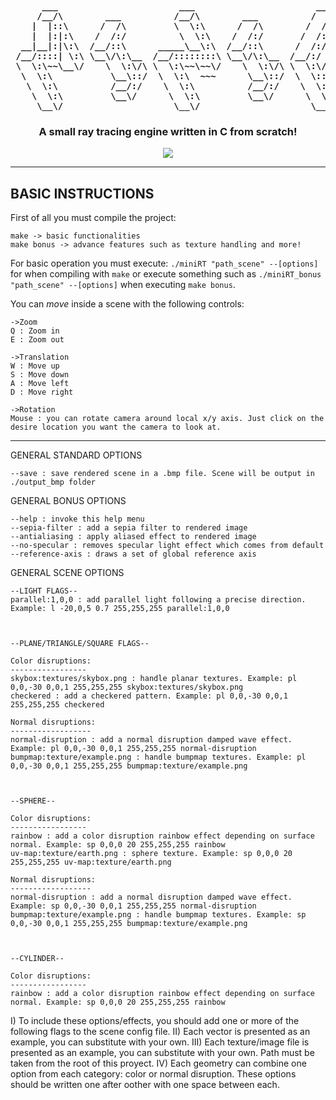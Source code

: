 <pre style="font-weight:bolder">
      ___                       ___                       ___                 
     /__/\        ___          /__/\        ___          /  /\          ___   
    |  |::\      /  /\         \  \:\      /  /\        /  /::\        /  /\  
    |  |:|:\    /  /:/          \  \:\    /  /:/       /  /:/\:\      /  /:/  
  __|__|:|\:\  /__/::\      _____\__\:\  /__/::\      /  /:/~/:/     /  /:/   
 /__/::::| \:\ \__\/\:\__  /__/::::::::\ \__\/\:\__  /__/:/ /:/___  /  /::\   
 \  \:\~~\__\/    \  \:\/\ \  \:\~~\~~\/    \  \:\/\ \  \:\/:::::/ /__/:/\:\  
  \  \:\           \__\::/  \  \:\  ~~~      \__\::/  \  \::/~~~~  \__\/  \:\ 
   \  \:\          /__/:/    \  \:\          /__/:/    \  \:\           \  \:\
    \  \:\         \__\/      \  \:\         \__\/      \  \:\           \__\/
     \__\/                     \__\/                     \__\/               
</pre>

<h3 align="center">A small ray tracing engine written in C from scratch!</h3>

<p align="center">
	<img src="https://raw.githubusercontent.com/vdedios/miniRT/master/rendered_images/spalding.png">
</p>

--- 

## BASIC INSTRUCTIONS

First of all you must compile the project:
```
make -> basic functionalities
make bonus -> advance features such as texture handling and more!
``` 
For basic operation you must execute: `./miniRT "path_scene" --[options]` for when compiling with `make` or execute something such as `./miniRT_bonus "path_scene" --[options]` when executing `make bonus`.

You can *move* inside a scene with the following controls:

	->Zoom
	Q : Zoom in
	E : Zoom out

	->Translation
	W : Move up
	S : Move down
	A : Move left
	D : Move right

	->Rotation
	Mouse : you can rotate camera around local x/y axis. Just click on the desire location you want the camera to look at.

-----------------------------------------------------

GENERAL STANDARD OPTIONS

    --save : save rendered scene in a .bmp file. Scene will be output in ./output_bmp folder



GENERAL BONUS OPTIONS

    --help : invoke this help menu
    --sepia-filter : add a sepia filter to rendered image 
    --antialiasing : apply aliased effect to rendered image
    --no-specular : removes specular light effect which comes from default
    --reference-axis : draws a set of global reference axis


GENERAL SCENE OPTIONS


    --LIGHT FLAGS--
    parallel:1,0,0 : add parallel light following a precise direction. Example: l -20,0,5 0.7 255,255,255 parallel:1,0,0



    --PLANE/TRIANGLE/SQUARE FLAGS--

    Color disruptions:
    -----------------
    skybox:textures/skybox.png : handle planar textures. Example: pl 0,0,-30 0,0,1 255,255,255 skybox:textures/skybox.png
    checkered : add a checkered pattern. Example: pl 0,0,-30 0,0,1 255,255,255 checkered

    Normal disruptions:
    ------------------
    normal-disruption : add a normal disruption damped wave effect. Example: pl 0,0,-30 0,0,1 255,255,255 normal-disruption
    bumpmap:texture/example.png : handle bumpmap textures. Example: pl 0,0,-30 0,0,1 255,255,255 bumpmap:texture/example.png



    --SPHERE--

    Color disruptions:
    -----------------
    rainbow : add a color disruption rainbow effect depending on surface normal. Example: sp 0,0,0 20 255,255,255 rainbow
    uv-map:texture/earth.png : sphere texture. Example: sp 0,0,0 20 255,255,255 uv-map:texture/earth.png

    Normal disruptions:
    ------------------
    normal-disruption : add a normal disruption damped wave effect. Example: sp 0,0,-30 0,0,1 255,255,255 normal-disruption
    bumpmap:texture/example.png : handle bumpmap textures. Example: sp 0,0,-30 0,0,1 255,255,255 bumpmap:texture/example.png



    --CYLINDER--

    Color disruptions:
    -----------------
    rainbow : add a color disruption rainbow effect depending on surface normal. Example: sp 0,0,0 20 255,255,255 rainbow


I) To include these options/effects, you should add one or more of the following flags to the scene config file.
II) Each vector is presented as an example, you can substitute with your own.
III) Each texture/image file is presented as an example, you can substitute with your own. Path must be taken from the root of this proyect.
IV) Each geometry can combine one option from each category: color or normal disruption. These options should be written one after oother with one space between each.
